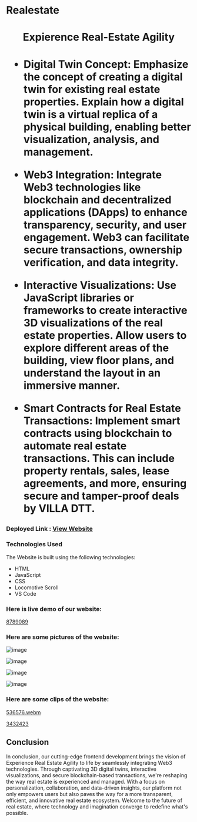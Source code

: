 # Realestate
<h1 align="center">Expierence Real-Estate Agility<h1/>

- Digital Twin Concept: Emphasize the concept of creating a digital twin for existing real estate properties. Explain how a digital twin is a virtual replica of a physical building, enabling better visualization, analysis, and management.

- Web3 Integration: Integrate Web3 technologies like blockchain and decentralized applications (DApps) to enhance transparency, security, and user engagement. Web3 can facilitate secure transactions, ownership verification, and data integrity.

- Interactive Visualizations: Use JavaScript libraries or frameworks to create interactive 3D visualizations of the real estate properties. Allow users to explore different areas of the building, view floor plans, and understand the layout in an immersive manner.

- Smart Contracts for Real Estate Transactions: Implement smart contracts using blockchain to automate real estate transactions. This can include property rentals, sales, lease agreements, and more, ensuring secure and tamper-proof deals by VILLA DTT.

### Deployed Link : [View Website](https://namansinghal031.github.io/Realestate/)

### Technologies Used
The Website is built using the following technologies:
- HTML
- JavaScript
- CSS
- Locomotive Scroll
- VS Code
### Here is live demo of our website:

[8789089](https://github.com/namansinghal031/Realestate/assets/111794070/b3d9997b-edbb-444c-b1a6-1fd3f2622089)

### Here are some pictures of the website:

![image](https://github.com/namansinghal031/Realestate/assets/111794070/16803ef6-162c-4b47-82c6-e7a0e1b72b33)

![image](https://github.com/namansinghal031/Realestate/assets/111794070/54e6d46d-c3df-4865-93a4-5056d45eeb6e)

![image](https://github.com/namansinghal031/Realestate/assets/111794070/c263a22b-9e7f-49c7-94f6-d8dbc4ac5d6c)

![image](https://github.com/namansinghal031/Realestate/assets/111794070/d53b3d64-950f-4d74-9c2c-65e56f4fcb34)

### Here are some clips of the website:

[536576.webm](https://github.com/namansinghal031/Realestate/assets/111794070/0426e413-b817-4783-8287-119502b8ab39)

[3432423](https://github.com/namansinghal031/Realestate/assets/111794070/43836d23-260f-4987-a8b7-b91fae56f8e1)

## Conclusion

In conclusion, our cutting-edge frontend development brings the vision of Experience Real Estate Agility to life by seamlessly integrating Web3 technologies. Through captivating 3D digital twins, interactive visualizations, and secure blockchain-based transactions, we're reshaping the way real estate is experienced and managed. With a focus on personalization, collaboration, and data-driven insights, our platform not only empowers users but also paves the way for a more transparent, efficient, and innovative real estate ecosystem. Welcome to the future of real estate, where technology and imagination converge to redefine what's possible.
